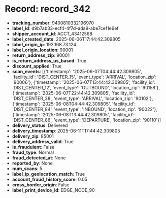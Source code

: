 # Record: record_342

- **tracking_number**: 9400810332196970
- **label_id**: d9b7ab33-ecf4-4f7d-ada9-abe7cef1e6ef
- **shipper_account_id**: ACCT_43412568
- **label_created_date**: 2025-06-06T17:44:42.309805
- **label_origin_ip**: 192.168.73.124
- **label_origin_location**: 90001
- **return_address_zip**: 90001
- **is_return_address_us_based**: True
- **discount_applied**: True
- **scan_events**: [{'timestamp': '2025-06-07T04:44:42.309805', 'facility_id': 'DIST_CENTER_15', 'event_type': 'ARRIVAL', 'location_zip': '90006'}, {'timestamp': '2025-06-07T13:44:42.309805', 'facility_id': 'DIST_CENTER_12', 'event_type': 'OUTBOUND', 'location_zip': '90158'}, {'timestamp': '2025-06-07T22:44:42.309805', 'facility_id': 'DIST_CENTER_38', 'event_type': 'ARRIVAL', 'location_zip': '90102'}, {'timestamp': '2025-06-08T04:44:42.309805', 'facility_id': 'DIST_CENTER_84', 'event_type': 'INBOUND', 'location_zip': '90022'}, {'timestamp': '2025-06-08T13:44:42.309805', 'facility_id': 'DIST_CENTER_86', 'event_type': 'DEPARTURE', 'location_zip': '90110'}]
- **delivery_status**: Delivered
- **delivery_timestamp**: 2025-06-11T17:44:42.309805
- **delivery_zip**: 85001
- **delivery_address_valid**: True
- **is_fraudulent**: False
- **fraud_type**: Normal
- **fraud_detected_at**: None
- **reported_by**: None
- **num_scans**: 5
- **label_ip_geolocation_match**: True
- **account_fraud_history_score**: 0.05
- **cross_border_origin**: False
- **label_print_device_id**: EDGE_NODE_90